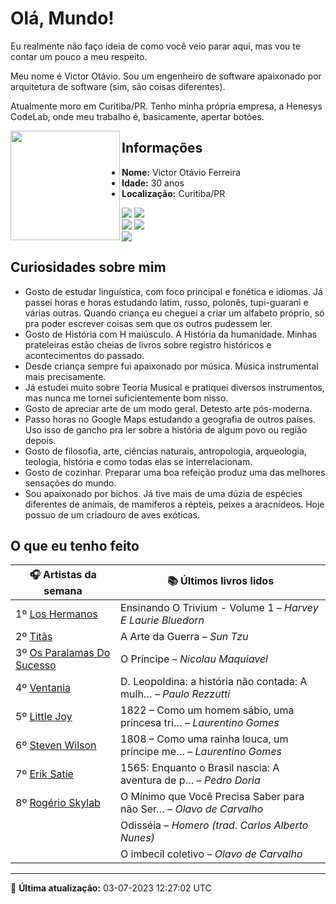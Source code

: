 # Olá, Mundo!

Eu realmente não faço ideia de como você veio parar aqui, mas vou te contar um pouco a meu respeito.

Meu nome é Victor Otávio. Sou um engenheiro de software apaixonado por arquitetura de software (sim, são coisas diferentes).

Atualmente moro em Curitiba/PR. Tenho minha própria empresa, a Henesys CodeLab, onde meu trabalho é, basicamente, apertar botões.

<img align="left" src="https://github.com/vctrtvfrrr/vctrtvfrrr/raw/master/octocat.png" alt="" width="175" />

## Informações

- **Nome:** Victor Otávio Ferreira
- **Idade:** 30 anos
- **Localização:** Curitiba/PR

[![](https://img.shields.io/badge/LinkedIn-victorotavio-blue)](https://www.linkedin.com/in/victorotavio/) [![](https://img.shields.io/badge/Twitter-@vctrtvfrrr-blue)](https://twitter.com/vctrtvfrrr)  
[![](https://img.shields.io/badge/GitHub-vctrtvfrrr-24292e)](https://github.com/vctrtvfrrr) [![](https://img.shields.io/badge/GitLab-vctrtvfrrr-ec5d16)](https://gitlab.com/vctrtvfrrr)  
[![](https://img.shields.io/badge/Email-victor@otavioferreira.com.br-red)](mailto:victor@otavioferreira.com.br)  

## Curiosidades sobre mim

-   Gosto de estudar linguística, com foco principal e fonética e idiomas. Já passei horas e horas estudando latim, russo, polonês, tupi-guarani e várias outras. Quando criança eu cheguei a criar um alfabeto próprio, só pra poder escrever coisas sem que os outros pudessem ler.
-   Gosto de História com H maiúsculo. A História da humanidade. Minhas prateleiras estão cheias de livros sobre registro históricos e acontecimentos do passado.
-   Desde criança sempre fui apaixonado por música. Música instrumental mais precisamente.
-   Já estudei muito sobre Teoria Musical e pratiquei diversos instrumentos, mas nunca me tornei suficientemente bom nisso.
-   Gosto de apreciar arte de um modo geral. Detesto arte pós-moderna.
-   Passo horas no Google Maps estudando a geografia de outros países. Uso isso de gancho pra ler sobre a história de algum povo ou região depois.
-   Gosto de filosofia, arte, ciências naturais, antropologia, arqueologia, teologia, história e como todas elas se interrelacionam.
-   Gosto de cozinhar. Preparar uma boa refeição produz uma das melhores sensações do mundo.
-   Sou apaixonado por bichos. Já tive mais de uma dúzia de espécies diferentes de animais, de mamiferos a répteis, peixes a aracnídeos. Hoje possuo de um criadouro de aves exóticas.


## O que eu tenho feito

|                              🎧 Artistas da semana                              |                      📚 Últimos livros lidos                      |
|---------------------------------------------------------------------------------|-------------------------------------------------------------------|
| 1º [Los Hermanos](https://www.last.fm/music/Los+Hermanos)                       | Ensinando O Trivium - Volume 1	–	_Harvey E Laurie Bluedorn_         |
| 2º [Titãs](https://www.last.fm/music/Tit%C3%A3s)                                | A Arte da Guerra	–	_Sun Tzu_                                        |
| 3º [Os Paralamas Do Sucesso](https://www.last.fm/music/Os+Paralamas+Do+Sucesso) | O Príncipe	–	_Nicolau Maquiavel_                                    |
| 4º [Ventania](https://www.last.fm/music/Ventania)                               | D. Leopoldina: a história não contada: A mulh…	–	_Paulo Rezzutti_   |
| 5º [Little Joy](https://www.last.fm/music/Little+Joy)                           | 1822 – Como um homem sábio, uma princesa tri…	–	_Laurentino Gomes_  |
| 6º [Steven Wilson](https://www.last.fm/music/Steven+Wilson)                     | 1808 – Como uma rainha louca, um príncipe me…	–	_Laurentino Gomes_  |
| 7º [Erik Satie](https://www.last.fm/music/Erik+Satie)                           | 1565: Enquanto o Brasil nascia: A aventura de p…	–	_Pedro Doria_    |
| 8º [Rogério Skylab](https://www.last.fm/music/Rog%C3%A9rio+Skylab)              | O Mínimo que Você Precisa Saber para não Ser…	–	_Olavo de Carvalho_ |
|                                                                                 | Odisséia	–	_Homero (trad. Carlos Alberto Nunes)_                    |
|                                                                                 | O imbecil coletivo	–	_Olavo de Carvalho_                            |


---

🚀 **Última atualização:** 03-07-2023 12:27:02 UTC
